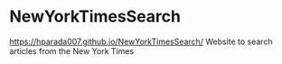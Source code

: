 # NewYorkTimesSearch
https://hparada007.github.io/NewYorkTimesSearch/
Website to search articles from the New York Times 
